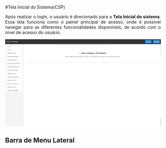 #Tela Inicial do Sistema(CSP)

<p align="justify">
Após realizar o login, o usuário é direcionado para a <b>Tela Inicial do sistema</b>. Essa tela funciona como o painel principal de acesso, onde é possível navegar para as diferentes funcionalidades disponíveis, de acordo com o nível de acesso do usuário.
</p>

<p align="center">
  <img src="/csp/imagens_csp/tela_inicial_csp.jpg" alt="Tela Inical do Sistema(CSP)" width="800">
</p>

## Barra de Menu Lateral



